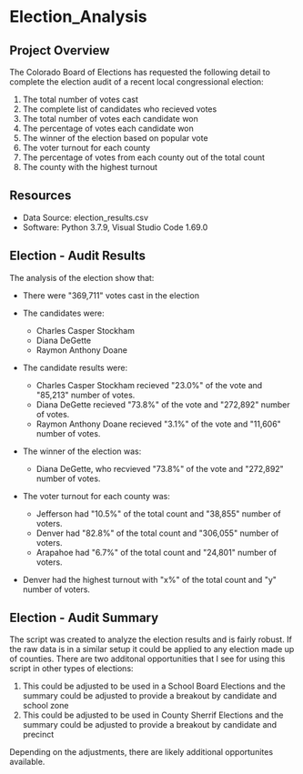 # Election_Analysis

## Project Overview
The Colorado Board of Elections has requested the following detail to complete the election audit of a recent local congressional election:

1. The total number of votes cast
2. The complete list of candidates who recieved votes
3. The total number of votes each candidate won
4. The percentage of votes each candidate won
5. The winner of the election based on popular vote
6. The voter turnout for each county
7. The percentage of votes from each county out of the total count
8. The county with the highest turnout

## Resources
- Data Source: election_results.csv
- Software: Python 3.7.9, Visual Studio Code 1.69.0

## Election - Audit Results
The analysis of the election show that:
- There were "369,711" votes cast in the election
- The candidates were:
    - Charles Casper Stockham
    - Diana DeGette
    - Raymon Anthony Doane
- The candidate results were:
    - Charles Casper Stockham recieved "23.0%" of the vote and "85,213" number of votes.
    - Diana DeGette recieved "73.8%" of the vote and "272,892" number of votes.
    - Raymon Anthony Doane recieved "3.1%" of the vote and "11,606" number of votes.
- The winner of the election was:
    - Diana DeGette, who recvieved "73.8%" of the vote and "272,892" number of votes.
    
- The voter turnout for each county was:
    - Jefferson had "10.5%" of the total count and "38,855" number of voters.
    - Denver had "82.8%" of the total count and "306,055" number of voters.
    - Arapahoe had "6.7%" of the total count and "24,801" number of voters.
- Denver had the highest turnout with "x%" of the total count and "y" number of voters.

## Election - Audit Summary
The script was created to analyze the election results and is fairly robust. If the raw data is in a similar setup it could be applied to any election made up of counties. There are two additonal opportunities that I see for using this script in other types of elections:
 1. This could be adjusted to be used in a School Board Elections and the summary could be adjusted to provide a breakout by candidate and school zone
 2. This could be adjusted to be used in County Sherrif Elections and the summary could be adjusted to provide a breakout by candidate and precinct
 
Depending on the adjustments, there are likely additional opportunites available.
